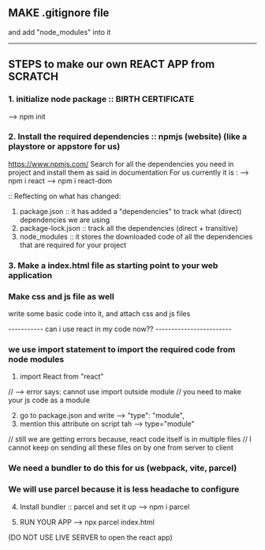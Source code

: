 ## MAKE .gitignore file
and add "node_modules" into it

----------------------------------------------------------------------------

## STEPS to make our own REACT APP from SCRATCH

### 1. initialize node package :: BIRTH CERTIFICATE
--> npm init

### 2. Install the required dependencies :: npmjs (website) (like a playstore or appstore for us)
https://www.npmjs.com/
Search for all the dependencies you need in project and install them as said in documentation
For us currently it is : 
--> npm i react
--> npm i react-dom

:: Reflecting on what has changed:
1. package.json       ::  it has added a "dependencies" to track what (direct) dependencies we are using
2. package-lock.json  ::  track all the dependencies (direct + transitive)
3. node_modules       ::  it stores the downloaded code of all the dependencies that are required for your project

### 3. Make a index.html file as starting point to your web application
### Make css and js file as well
write some basic code into it, and attach css and js files

----------- can i use react in my code now?? ------------------------

###  we use import statement to import the required code from node modules
1. import React from "react" 

// --> error says: cannot use import outside module
// you need to make your js code as a module

2. go to package.json and write 
--> "type": "module",
3. mention this attribute on script tah
--> type="module"

// still we are getting errors because, react code itself is in multiple files
// I cannot keep on sending all these files on by one from server to client

### We need a bundler to do this for us (webpack, vite, parcel)
### We will use parcel because it is less headache to configure
4. Install bundler :: parcel and set it up
--> npm i parcel

5. RUN YOUR APP
--> npx parcel index.html

(DO NOT USE LIVE SERVER to open the react app)



